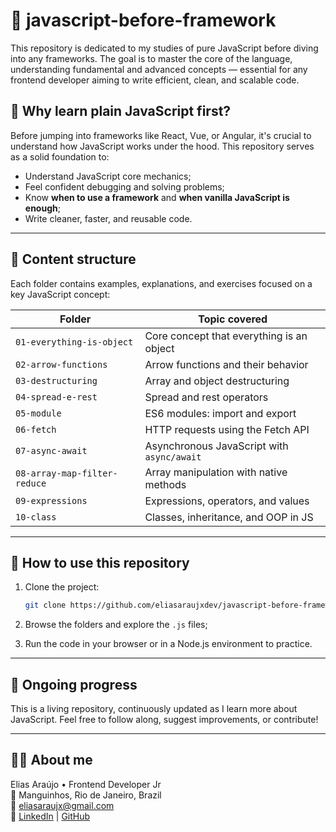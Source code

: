 # 📘 javascript-before-framework

This repository is dedicated to my studies of pure JavaScript before diving into any frameworks. The goal is to master the core of the language, understanding fundamental and advanced concepts — essential for any frontend developer aiming to write efficient, clean, and scalable code.

## 🧠 Why learn plain JavaScript first?

Before jumping into frameworks like React, Vue, or Angular, it's crucial to understand how JavaScript works under the hood. This repository serves as a solid foundation to:

- Understand JavaScript core mechanics;
- Feel confident debugging and solving problems;
- Know **when to use a framework** and **when vanilla JavaScript is enough**;
- Write cleaner, faster, and reusable code.

---

## 📁 Content structure

Each folder contains examples, explanations, and exercises focused on a key JavaScript concept:

| Folder                         | Topic covered                                |
|-------------------------------|----------------------------------------------|
| `01-everything-is-object`     | Core concept that everything is an object    |
| `02-arrow-functions`          | Arrow functions and their behavior           |
| `03-destructuring`            | Array and object destructuring               |
| `04-spread-e-rest`            | Spread and rest operators                    |
| `05-module`                   | ES6 modules: import and export               |
| `06-fetch`                    | HTTP requests using the Fetch API            |
| `07-async-await`              | Asynchronous JavaScript with `async/await`   |
| `08-array-map-filter-reduce` | Array manipulation with native methods       |
| `09-expressions`              | Expressions, operators, and values           |
| `10-class`                    | Classes, inheritance, and OOP in JS          |

---

## 🚀 How to use this repository

1. Clone the project:
   ```bash
   git clone https://github.com/eliasaraujxdev/javascript-before-framework.git
   ```

2. Browse the folders and explore the `.js` files;
3. Run the code in your browser or in a Node.js environment to practice.

---

## 📅 Ongoing progress

This is a living repository, continuously updated as I learn more about JavaScript. Feel free to follow along, suggest improvements, or contribute!

---

## 👨‍💻 About me

Elias Araújo • Frontend Developer Jr  
📍 Manguinhos, Rio de Janeiro, Brazil  
📧 eliasaraujx@gmail.com  
🔗 [LinkedIn](https://linkedin.com/in/eliasaraujx) | [GitHub](https://github.com/eliasaraujxdev)

